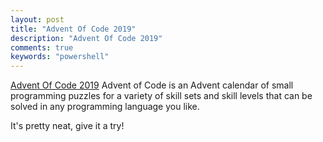 ```yaml
---
layout: post
title: "Advent Of Code 2019"
description: "Advent Of Code 2019"
comments: true
keywords: "powershell"
---
```

[Advent Of Code 2019](https://adventofcode.com)
Advent of Code is an Advent calendar of small programming puzzles for a variety of skill sets and skill levels that can be solved in any programming language you like.

It's pretty neat, give it a try! 
